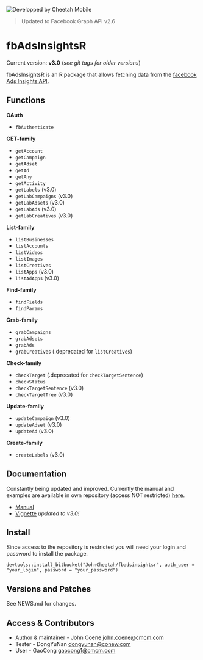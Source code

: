 ![Developped by Cheetah Mobile](https://upload.wikimedia.org/wikipedia/en/f/f9/Cheetah_Mobile_Logo.png)

 > Updated to Facebook Graph API v2.6

# fbAdsInsightsR #

Current version: **v3.0** (*see git tags for older versions*)

fbAdsInsightsR is an R package that allows fetching data from the [facebook Ads Insights API](https://developers.facebook.com/docs/marketing-api/insights/v2.6).

## Functions ##

**OAuth**

* `fbAuthenticate`

**GET-family**

* `getAccount`
* `getCampaign`
* `getAdset`
* `getAd`
* `getAny`
* `getActivity`
* `getLabels` (v3.0)
* `getLabCampaigns` (v3.0)
* `getLabAdsets` (v3.0)
* `getLabAds` (v3.0)
* `getLabCreatives` (v3.0)

**List-family**

* `listBusinesses`
* `listAccounts`
* `listVideos`
* `listImages`
* `listCreatives`
* `listApps` (v3.0)
* `listAdApps` (v3.0)

**Find-family**

* `findFields`
* `findParams`

**Grab-family**

* `grabCampaigns`
* `grabAdsets`
* `grabAds`
* `grabCreatives` (.deprecated for `listCreatives`)

**Check-family**

* `checkTarget` (.deprecated for `checkTargetSentence`)
* `checkStatus`
* `checkTargetSentence` (v3.0)
* `checkTargetTree` (v3.0)

**Update-family**

* `updateCampaign` (v3.0)
* `updateAdset` (v3.0)
* `updateAd` (v3.0)

**Create-family**

* `createLabels` (v3.0)

## Documentation ##

Constantly being updated and improved. Currently the manual and examples are available in own repository (access NOT restricted) [here](https://bitbucket.org/JohnCheetah/fbadsinsightsrdocs/src).

* [Manual](https://bitbucket.org/JohnCheetah/fbadsinsightsr/downloads/fbAdsInsightsRv3_0.pdf)
* [Vignette](https://bitbucket.org/JohnCheetah/fbadsinsightsrdocs/src) *updated to v3.0!*

## Install ##

Since access to the repository is restricted you will need your login and password to install the package.

`devtools::install_bitbucket("JohnCheetah/fbadsinsightsr", auth_user = "your_login", password = "your_password")`

## Versions and Patches ##

See NEWS.md for changes.

## Access & Contributors ##

* Author & maintainer - John Coene <john.coene@cmcm.com>
* Tester - DongYuNan <dongyunan@conew.com>
* User - GaoCong <gaocong1@cmcm.com>